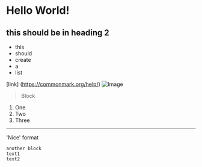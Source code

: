 # Hello World!
## this should be in heading 2
- this
- should
- create
- a
- list

[link] (https://commonmark.org/help/)
![Image](https://mdg.imgix.net/assets/images/markdown-flowchart.png?auto=format&fit=clip&q=40&w=1080)
> Block
1. One
2. Two
3. Three
---
'Nice' format
```
another block
text1
text2
```
